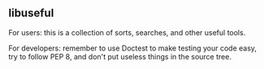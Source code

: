 libuseful
---------

For users: this is a collection of sorts, searches, and other useful tools.

For developers: remember to use Doctest to make testing your code easy, try to follow PEP 8, and don't put useless things in the source tree.

